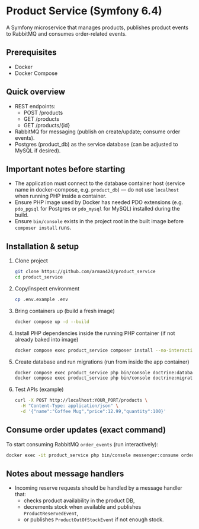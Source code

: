 # Product Service (Symfony 6.4)

A Symfony microservice that manages products, publishes product events to RabbitMQ and consumes order-related events.

## Prerequisites
- Docker
- Docker Compose

## Quick overview
- REST endpoints:
  - POST /products
  - GET /products
  - GET /products/{id}
- RabbitMQ for messaging (publish on create/update; consume order events).
- Postgres (product_db) as the service database (can be adjusted to MySQL if desired).

## Important notes before starting
- The application must connect to the database container host (service name in docker-compose, e.g. `product_db`) — do not use `localhost` when running PHP inside a container.
- Ensure PHP image used by Docker has needed PDO extensions (e.g. `pdo_pgsql` for Postgres or `pdo_mysql` for MySQL) installed during the build.
- Ensure `bin/console` exists in the project root in the built image before `composer install` runs.


## Installation & setup

1. Clone project
   ```sh
   git clone https://github.com/arman424/product_service
   cd product_service
   ```

2. Copy/inspect environment
   ```sh
   cp .env.example .env
   ```

3. Bring containers up (build a fresh image)
   ```sh
   docker compose up -d --build
   ```

4. Install PHP dependencies inside the running PHP container (if not already baked into image)
   ```sh
   docker compose exec product_service composer install --no-interaction --prefer-dist --optimize-autoloader
   ```

5. Create database and run migrations (run from inside the app container)
   ```sh
   docker compose exec product_service php bin/console doctrine:database:create --if-not-exists
   docker compose exec product_service php bin/console doctrine:migrations:migrate --no-interaction
   ```

6. Test APIs (example)
   ```sh
   curl -X POST http://localhost:YOUR_PORT/products \
     -H "Content-Type: application/json" \
     -d '{"name":"Coffee Mug","price":12.99,"quantity":100}'
   ```

## Consume order updates (exact command)
To start consuming RabbitMQ `order_events` (run interactively):
```sh
docker exec -it product_service php bin/console messenger:consume order_events
```

## Notes about message handlers
- Incoming reserve requests should be handled by a message handler that:
  - checks product availability in the product DB,
  - decrements stock when available and publishes `ProductReservedEvent`,
  - or publishes `ProductOutOfStockEvent` if not enough stock.

